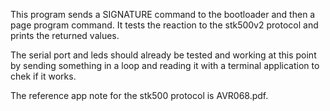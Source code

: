 This program sends a SIGNATURE command to the bootloader and then a page program command. It tests the reaction to the stk500v2 protocol and prints the returned values.

The serial port and leds should already be tested and working at this point by sending something in a loop and reading it with a terminal application to chek if it works.

The reference app note for the stk500 protocol is AVR068.pdf.
